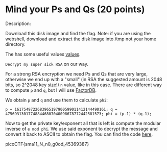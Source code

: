 # Mind your Ps and Qs (20 points)

Description:

Download this disk image and find the flag.
Note: if you are using the webshell, download and extract the disk image into /tmp not your home directory.

The has some useful values [values](./values.txt).

`Decrypt my super sick RSA` on our way.

For a strong RSA encryption we need Ps and Qs that are very large, otherwise we end up with a "small" (in RSA the suggested amount is 2048 bits, so 2^2048 key size!) `n` value, like in this case. There are different way to compute `p` and `q`, but I will use [FactorDB](http://factordb.com/).

We obtain `p` and `q` and use them to calculate `phi`:

`p = 1617549722683965197900599011412144490161;
q = 475693130177488446807040098678772442581573;
phi = (p-1) * (q-1);`

Now to get the private key/exponent all that is left is compute the modular inverse of `e mod phi`. We use said exponent to decrypt the message and convert it back to ASCII to obtain the flag. You can find the code [here](./code.py).

picoCTF{sma11_N_n0_g0od_45369387}